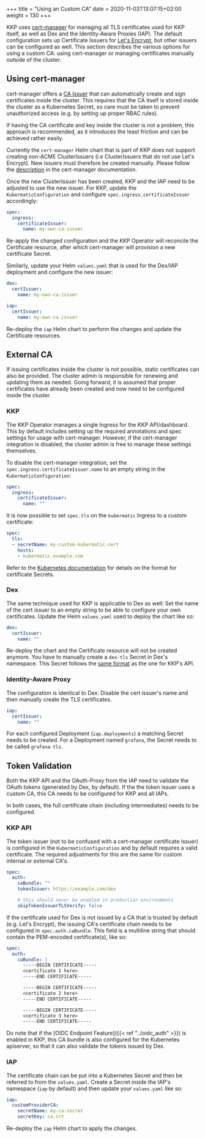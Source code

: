 +++
title = "Using an Custom CA"
date = 2020-11-03T13:07:15+02:00
weight = 130
+++

KKP uses [cert-manager](https://cert-manager.io/) for managing all TLS certificates used for KKP
itself, as well as Dex and the Identity-Aware Proxies (IAP). The default configuration sets up
Certificate Issuers for [Let's Encrypt](https://letsencrypt.org/), but other issuers can be configured
as well. This section describes the various options for using a custom CA: using cert-manager or managing
certificates manually outside of the cluster.

## Using cert-manager

cert-manager offers a [CA Issuer](https://cert-manager.io/docs/configuration/ca/) that can automatically
create and sign certificates inside the cluster. This requires that the CA itself is stored inside the
cluster as a Kubernetes Secret, so care must be taken to prevent unauthorized access (e.g. by setting
up proper RBAC rules).

If having the CA certificate and key inside the cluster is not a problem, this approach is recommended,
as it introduces the least friction and can be achieved rather easily.

Currently the `cert-manager` Helm chart that is part of KKP does not support creating non-ACME
ClusterIssuers (i.e ClusterIssuers that do not use Let's Encrypt). New issuers must therefore be
created manually. Please follow the [description](https://cert-manager.io/docs/configuration/ca/) in
the cert-manager documentation.

Once the new ClusterIssuer has been created, KKP and the IAP need to be adjusted to use the new issuer.
For KKP, update the `KubermaticConfiguration` and configure `spec.ingress.certificateIssuer` accordingly:

```yaml
spec:
  ingress:
    certificateIssuer:
      name: my-own-ca-issuer
```

Re-apply the changed configuration and the KKP Operator will reconcile the Certificate resource,
after which cert-manager will provision a new certificate Secret.

Similarly, update your Helm `values.yaml` that is used for the Dex/IAP deployment and configure
the new issuer:

```yaml
dex:
  certIssuer:
    name: my-own-ca-issuer

iap:
  certIssuer:
    name: my-own-ca-issuer
```

Re-deploy the `iap` Helm chart to perform the changes and update the Certificate resources.

## External CA

If issuing certificates inside the cluster is not possible, static certificates can also be provided. The
cluster admin is responsible for renewing and updating them as needed. Going forward, it is assumed that
proper certificates have already been created and now need to be configured inside the cluster.

### KKP

The KKP Operator manages a single Ingress for the KKP API/dashboard. This by default includes setting up
the required annotations and spec settings for usage with cert-manager. However, if the cert-manager
integration is disabled, the cluster admin is free to manage these settings themselves.

To disable the cert-manager integration, set the `spec.ingress.certificateIssuer.name` to an empty string
in the `KubermaticConfiguration`:

```yaml
spec:
  ingress:
    certificateIssuer:
      name: ""
```

It is now possible to set `spec.tls` on the `kubermatic` Ingress to a custom certificate:

```yaml
spec:
  tls:
  - secretName: my-custom-kubermatic-cert
    hosts:
    - kubermatic.example.com
```

Refer to the [Kubernetes documentation](https://kubernetes.io/docs/concepts/services-networking/ingress/#tls)
for details on the format for certificate Secrets.

### Dex

The same technique used for KKP is applicable to Dex as well: Set the name of the cert issuer to an empty
string to be able to configure your own certificates. Update the Helm `values.yaml` used to deploy the
chart like so:

```yaml
dex:
  certIssuer:
    name: ""
```

Re-deploy the chart and the Certificate resource will not be created anymore. You have to manually create
a `dex-tls` Secret in Dex's namespace. This Secret follows the
[same format](https://kubernetes.io/docs/concepts/services-networking/ingress/#tls) as the one for KKP's API.

### Identity-Aware Proxy

The configuration is identical to Dex: Disable the cert issuer's name and then manually create the TLS
certificates.

```yaml
iap:
  certIssuer:
    name: ""
```

For each configured Deployment (`iap.deployments`) a matching Secret needs to be created. For a Deployment
named `grafana`, the Secret needs to be called `grafana-tls`.

## Token Validation

Both the KKP API and the OAuth-Proxy from the IAP need to validate the OAuth tokens (generated by Dex,
by default). If the the token issuer uses a custom CA, this CA needs to be configured for KKP and all
IAPs.

In both cases, the full certificate chain (including intermediates) needs to be configured.

### KKP API

The token issuer (not to be confused with a cert-manager certificate issuer) is configured in the
`KubermaticConfiguration` and by default requires a valid certificate. The required adjustments for this
are the same for custom internal or external CA's.

```yaml
spec:
  auth:
    caBundle: ""
    tokenIssuer: https://example.com/dex

    # this should never be enabled in production environments
    skipTokenIssuerTLSVerify: false
```

If the certificate used for Dex is not issued by a CA that is trusted by default (e.g. Let's Encrypt),
the issuing CA's certificate chain needs to be configured in `spec.auth.caBundle`. This field is a
multiline string that should contain the PEM-encoded certificate(s), like so:

```yaml
spec:
  auth:
    caBundle: |
      -----BEGIN CERTIFICATE-----
      <certificate 1 here>
      -----END CERTIFICATE-----

      -----BEGIN CERTIFICATE-----
      <certificate 2 here>
      -----END CERTIFICATE-----

      -----BEGIN CERTIFICATE-----
      <certificate 3 here>
      -----END CERTIFICATE-----
```

Do note that if the [OIDC Endpoint Feature]({{< ref "../oidc_auth" >}}) is enabled in KKP, this CA bundle
is also configured for the Kubernetes apiserver, so that it can also validate the tokens issued by Dex.

### IAP

The certificate chain can be put into a Kubernetes Secret and then be referred to from the `values.yaml`.
Create a Secret inside the IAP's namespace (`iap` by default) and then update your `values.yaml` like so:

```yaml
iap:
  customProviderCA:
    secretName: my-ca-secret
    secretKey: ca.crt
```

Re-deploy the `iap` Helm chart to apply the changes.
